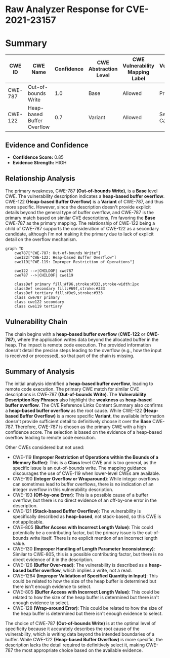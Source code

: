 # Raw Analyzer Response for CVE-2021-23157

# Summary
| CWE ID | CWE Name | Confidence | CWE Abstraction Level | CWE Vulnerability Mapping Label | CWE-Vulnerability Mapping Notes |
|---|---|---|---|---|---|
| CWE-787 | Out-of-bounds Write | 1.0 | Base | Allowed | Primary CWE |
| CWE-122 | Heap-based Buffer Overflow | 0.7 | Variant | Allowed | Secondary Candidate |

## Evidence and Confidence

*   **Confidence Score:** 0.85
*   **Evidence Strength:** HIGH

## Relationship Analysis
The primary weakness, CWE-787 **(Out-of-bounds Write)**, is a **Base** level CWE. The vulnerability description indicates a **heap-based buffer overflow**. CWE-122 **(Heap-based Buffer Overflow)** is a **Variant** of CWE-787, and thus more specific. However, since the description doesn't provide explicit details beyond the general type of buffer overflow, and CWE-787 is the primary match based on similar CVE descriptions, I'm favoring the **Base** CWE-787 as the primary mapping. The relationship of CWE-122 being a child of CWE-787 supports the consideration of CWE-122 as a secondary candidate, although I'm not making it the primary due to lack of explicit detail on the overflow mechanism.

```mermaid
graph TD
    cwe787["CWE-787: Out-of-bounds Write"]
    cwe122["CWE-122: Heap-based Buffer Overflow"]
    cwe119["CWE-119: Improper Restriction of Operations"]
    
    cwe122 -->|CHILDOF| cwe787
    cwe787 -->|CHILDOF| cwe119

    classDef primary fill:#f96,stroke:#333,stroke-width:2px
    classDef secondary fill:#69f,stroke:#333
    classDef tertiary fill:#9e9,stroke:#333
    class cwe787 primary
    class cwe122 secondary
    class cwe119 tertiary
```

## Vulnerability Chain
The chain begins with a **heap-based buffer overflow** (**CWE-122** or **CWE-787**), where the application writes data beyond the allocated buffer in the heap. The impact is remote code execution. The provided information doesn't detail the precise steps leading to the overflow (e.g., how the input is received or processed), so that part of the chain is missing.

## Summary of Analysis
The initial analysis identified a **heap-based buffer overflow**, leading to remote code execution. The primary CWE match for similar CVE descriptions is CWE-787 **(Out-of-bounds Write)**. The **Vulnerability Description Key Phrases** also highlight the **weakness** as **heap-based buffer overflow**. The CVE Reference Links Content Summary also confirms a **heap-based buffer overflow** as the root cause. While CWE-122 **(Heap-based Buffer Overflow)** is a more specific **Variant**, the available information doesn't provide sufficient detail to definitively choose it over the **Base** CWE-787. Therefore, CWE-787 is chosen as the primary CWE with a high confidence score. The selection is based on the evidence of a heap-based overflow leading to remote code execution.

Other CWEs considered but not used:
*   CWE-119 **(Improper Restriction of Operations within the Bounds of a Memory Buffer)**: This is a **Class** level CWE and is too general, as the specific issue is an out-of-bounds write. The mapping guidance discourages the use of CWE-119 when lower-level CWEs are available.
*   CWE-190 **(Integer Overflow or Wraparound)**: While integer overflows can sometimes lead to buffer overflows, there is no indication of an integer overflow in this vulnerability description.
*   CWE-193 **(Off-by-one Error)**: This is a possible cause of a buffer overflow, but there is no direct evidence of an off-by-one error in the description.
*   CWE-121 **(Stack-based Buffer Overflow)**: The vulnerability is specifically described as **heap-based**, not stack-based, so this CWE is not applicable.
*   CWE-805 **(Buffer Access with Incorrect Length Value)**: This could potentially be a contributing factor, but the primary issue is the out-of-bounds write itself. There is no explicit mention of an incorrect length value.
*   CWE-130 **(Improper Handling of Length Parameter Inconsistency)**: Similar to CWE-805, this is a possible contributing factor, but there is no direct evidence of it in the description.
*   CWE-126 **(Buffer Over-read)**: The vulnerability is described as a **heap-based buffer overflow**, which implies a write, not a read.
* CWE-1284 **(Improper Validation of Specified Quantity in Input)**: This could be related to how the size of the heap buffer is determined but there isn't enough evidence to select.
* CWE-805 **(Buffer Access with Incorrect Length Value)**: This could be related to how the size of the heap buffer is determined but there isn't enough evidence to select.
* CWE-128 **(Wrap-around Error)**: This could be related to how the size of the heap buffer is determined but there isn't enough evidence to select.

The choice of CWE-787 **(Out-of-bounds Write)** is at the optimal level of specificity because it accurately describes the root cause of the vulnerability, which is writing data beyond the intended boundaries of a buffer. While CWE-122 **(Heap-based Buffer Overflow)** is more specific, the description lacks the detail required to definitively select it, making CWE-787 the most appropriate choice based on the available evidence.